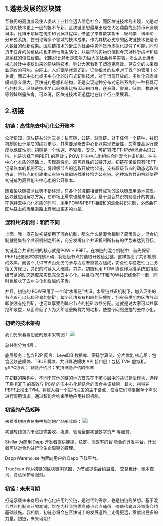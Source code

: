 ## 1.蓬勃发展的区块链
互联网的高度普及使人类从工业社会迈入信息社会，而区块链技术的出现，又是对互联网技术更上一层的技术革新。区块链思想最早出现在大名鼎鼎的比特币开源项目中。比特币项目在诞生和发展过程中，借鉴了来自数字货币、密码学、博弈论、分布式系统、控制论等多个领域的技术成果，作为其核心支撑的区块链技术更是令人数目的创新成果。区块链技术的诞生为社会中实体货币虚拟化提供了可能，同时货币自身的价值依托也不断地发生演化，从最早的实物价值到今天对科学技术和信息系统的信任价值。 如果说比特币是影响力巨大的社会科学实验，那么从比特币核心设计中提炼出来的区块链技术，则让大家看到了塑造更高效、更安全的未来商业网络的可能。实际上，人们很早就意识到，记账相关的技术对于资产的管理十分关键，而去中心化或多中心化的分布式记账技术，对于当前开放的、多维化的商业模式意义重大。区块链的思想和结构，正是实现这种分布式记账系统的一种极具可行的技术。区块链技术早已经脱离比特币网络自身，在金融、贸易、征信、物联网等领域崭露头角。可以说，区块链技术正迅猛地在各个行业发展着。

## 2.初链
### 初链：高性能去中心化公开账本
众所周知，区块链共分为三类：私有链、公链、联盟链。对于任何一个链种，共识机制的设计是它的绝对核心，其需要足够去中心化以实现安全性，又需要高运行速度以保证性能。初链是一个快速、不受限、安全、可扩容PBFT-fPoW混合共识公链。初链选择了将PBFT 的高效与 POW 的去中心化相结合的混合共识机制。在去中心化本质的基础上，实现高性能、高可靠性的公链开发。初链在保留原有PBFT 记录账本的机制不动，将超级节点的选取开放给公链，支持超级节点的动态选取和协议，将节点的组建由私有链与联盟链性质转换为公有链。这种新的共识机制使得初链成为高性能去中心化的公开账本。

随着区块链技术优势不断体现，在各个领域都相继有成功的区块链应用落地实现。区块链应用解决方案，在市场上需求也越来越大。基于混合共识机制设计的初链，在保持去中心化本质的同时，采用POW与PBFT相结和的混合共识机制，必然会在区块链上的发展道路上贡献出更多的力量。

### 混和共识机制：和而不同
上面，我一直在说初链使用了混合机制，那么什么是混合机制？简而言之，混合机制就是集各个共识机制之所长，充分发挥各个共识机制所特有的优势来达到目标。

初链混合共识机制的核心就是POW + PBFT。在初链的混合机制中，首先保留PBFT记录账本的机制不动，将超级节点的选取开放给公链，这样提高了共识机制的效率。而各个共识节点由业务的参与方或者监管方组成，安全性与稳定性由业务相关方保证，共识的时延大大缩减。其次，初链利用 POW 协议作为准系统支持超级节点的动态选取来实现完全去中心化。并且将PBFT和POW共识结合在一起，同时也解决了去中心化和性能的矛盾。

并且，初链的 POW采用了一个叫“水果链”共识。水果链共识机制下，加入网络的节点都可以比较容易的挖矿，每个区块都有相应的保质期，拥有保质期内区块节点即使没有挖到矿，也可以享受到其它节点的挖矿收益分配。这就是说大家可以共享挖矿收益，从而降低了人为大矿池垄断算力的动机，使整个网络更加的去中心化。

### 初链的技术架构
我们先来看看初链的技术架构图：
![](https://upload-images.jianshu.io/upload_images/1035930-97cab3a82fc0246d.png?imageMogr2/auto-orient/strip%7CimageView2/2/w/558)


总共划分为4层：

底层服务：包含P2P 网络、LevelDB 数据库、密码学算法、分片优化
核心层：包含区块链模块、TRUE 模块、共识算法模块
API 接口层：包括 TVM 虚拟机、gRPC协议；
智能合约层：支持智能合约的部署

在初链的架构中，不同于其他的链的地方首先在于核心层中的共识算法模块，选择了将 PBFT 的高效与 POW 的去中心化相结合的混合共识机制。其次，初链在PBFT上推出TVM。将植入每一个进行决策的主干结点，使得它们能根据单个需求进行调用请求。通过智能合约来落地应用共识机制。

### 初链的产品矩阵
来看看初链白皮书中规划的产品矩阵图：
![](https://upload-images.jianshu.io/upload_images/1035930-44aaeb97876f2fab.png?imageMogr2/auto-orient/strip%7CimageView2/2/w/378)


初链轻钱包为节点提供接收、发送、管理全部初链数字资产 等服务。

Stellar 为商用 Dapp 开发者提供便捷、稳定、高效率的智 能合约开发平台，开发者可以对合约进行全生命周期的管理。

Dapp Warehouse 为面向用户的 Dapp 下载平台。

TrueScan 作为初链的区块链浏览器，为节点提供合约监控、 交易统计、账本查询、隐私保护等服务。

### 初链：未来可期
打造承载未来商用去中心化应用的公链，是时代的需求，也是初链的梦想。基于混合共识机制设计的初链，旨在为社会提供高速点对点通信、价值传输以及智能合约基础设施。我相信，初链必将会在区块链上的发展道路上走得更远，贡献出更多的力量。初链，未来可期！
